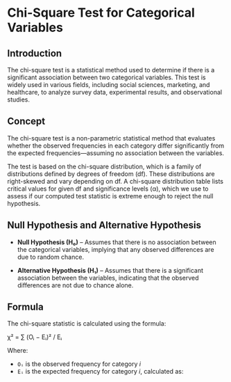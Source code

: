 # Chi-Square Test for Categorical Variables

## Introduction

The chi-square test is a statistical method used to determine if there is a significant association between two categorical variables. This test is widely used in various fields, including social sciences, marketing, and healthcare, to analyze survey data, experimental results, and observational studies.

## Concept

The chi-square test is a non-parametric statistical method that evaluates whether the observed frequencies in each category differ significantly from the expected frequencies—assuming no association between the variables.

The test is based on the chi-square distribution, which is a family of distributions defined by degrees of freedom (df). These distributions are right-skewed and vary depending on df. A chi-square distribution table lists critical values for given df and significance levels (α), which we use to assess if our computed test statistic is extreme enough to reject the null hypothesis.

## Null Hypothesis and Alternative Hypothesis

- **Null Hypothesis (H₀)** – Assumes that there is no association between the categorical variables, implying that any observed differences are due to random chance.

- **Alternative Hypothesis (H₁)** – Assumes that there is a significant association between the variables, indicating that the observed differences are not due to chance alone.

## Formula

The chi-square statistic is calculated using the formula:

χ² = ∑ (Oᵢ − Eᵢ)² / Eᵢ

Where:

- `Oᵢ` is the observed frequency for category *i*  
- `Eᵢ` is the expected frequency for category *i*, calculated as:

